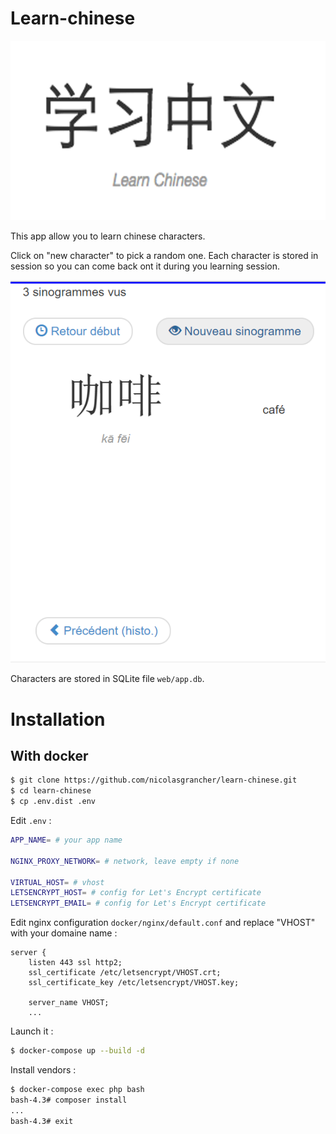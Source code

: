 Learn-chinese
=============
![Lear-chinese logo](logo.png)

This app allow you to learn chinese characters.

Click on "new character" to pick a random one. Each character is stored in session so you can come back ont it during you learning session.

![Screenshot from app](screenshot.png)

Characters are stored in SQLite file `web/app.db`.

# Installation

## With docker
```bash
$ git clone https://github.com/nicolasgrancher/learn-chinese.git
$ cd learn-chinese
$ cp .env.dist .env
```

Edit `.env` :
```bash
APP_NAME= # your app name

NGINX_PROXY_NETWORK= # network, leave empty if none

VIRTUAL_HOST= # vhost
LETSENCRYPT_HOST= # config for Let's Encrypt certificate
LETSENCRYPT_EMAIL= # config for Let's Encrypt certificate
```

Edit nginx configuration `docker/nginx/default.conf` and replace "VHOST" with your domaine name :
```
server {
    listen 443 ssl http2;
    ssl_certificate /etc/letsencrypt/VHOST.crt;
    ssl_certificate_key /etc/letsencrypt/VHOST.key;

    server_name VHOST;
    ...
```

Launch it :
```bash
$ docker-compose up --build -d
```
Install vendors :
```bash
$ docker-compose exec php bash
bash-4.3# composer install
...
bash-4.3# exit
```
